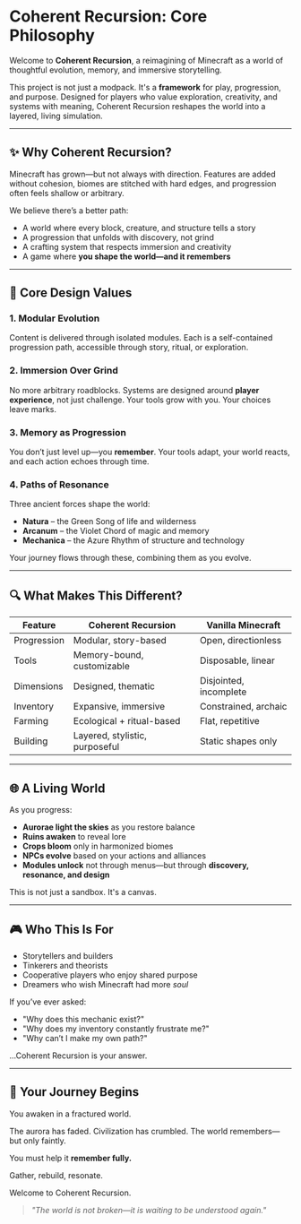 # Coherent Recursion: Core Philosophy

Welcome to **Coherent Recursion**, a reimagining of Minecraft as a world of thoughtful evolution, memory, and immersive storytelling.

This project is not just a modpack. It's a **framework** for play, progression, and purpose. Designed for players who value exploration, creativity, and systems with meaning, Coherent Recursion reshapes the world into a layered, living simulation.

---

## ✨ Why Coherent Recursion?

Minecraft has grown—but not always with direction. Features are added without cohesion, biomes are stitched with hard edges, and progression often feels shallow or arbitrary.

We believe there’s a better path:

- A world where every block, creature, and structure tells a story
- A progression that unfolds with discovery, not grind
- A crafting system that respects immersion and creativity
- A game where **you shape the world—and it remembers**

---

## 🧠 Core Design Values

### 1. **Modular Evolution**
Content is delivered through isolated modules. Each is a self-contained progression path, accessible through story, ritual, or exploration.

### 2. **Immersion Over Grind**
No more arbitrary roadblocks. Systems are designed around **player experience**, not just challenge. Your tools grow with you. Your choices leave marks.

### 3. **Memory as Progression**
You don’t just level up—you **remember**. Your tools adapt, your world reacts, and each action echoes through time.

### 4. **Paths of Resonance**
Three ancient forces shape the world:
- **Natura** – the Green Song of life and wilderness
- **Arcanum** – the Violet Chord of magic and memory
- **Mechanica** – the Azure Rhythm of structure and technology

Your journey flows through these, combining them as you evolve.

---

## 🔍 What Makes This Different?

| Feature | Coherent Recursion | Vanilla Minecraft |
|--------|----------------------|-------------------|
| Progression | Modular, story-based | Open, directionless |
| Tools | Memory-bound, customizable | Disposable, linear |
| Dimensions | Designed, thematic | Disjointed, incomplete |
| Inventory | Expansive, immersive | Constrained, archaic |
| Farming | Ecological + ritual-based | Flat, repetitive |
| Building | Layered, stylistic, purposeful | Static shapes only |

---

## 🌐 A Living World
As you progress:
- **Aurorae light the skies** as you restore balance
- **Ruins awaken** to reveal lore
- **Crops bloom** only in harmonized biomes
- **NPCs evolve** based on your actions and alliances
- **Modules unlock** not through menus—but through **discovery, resonance, and design**

This is not just a sandbox. It's a canvas.

---

## 🎮 Who This Is For
- Storytellers and builders
- Tinkerers and theorists
- Cooperative players who enjoy shared purpose
- Dreamers who wish Minecraft had more *soul*

If you’ve ever asked:
- "Why does this mechanic exist?"
- "Why does my inventory constantly frustrate me?"
- "Why can’t I make my own path?"

...Coherent Recursion is your answer.

---

## 💬 Your Journey Begins
You awaken in a fractured world.

The aurora has faded. Civilization has crumbled. The world remembers—but only faintly.

You must help it **remember fully.**

Gather, rebuild, resonate.

Welcome to Coherent Recursion.

> *"The world is not broken—it is waiting to be understood again."*

